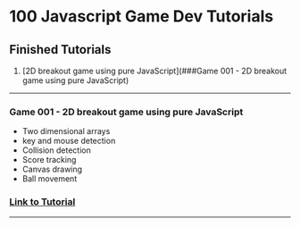 100 Javascript Game Dev Tutorials
======

## Finished Tutorials

1. [2D breakout game using pure JavaScript](###Game 001 - 2D breakout game using pure JavaScript)

---

### Game 001 - 2D breakout game using pure JavaScript

- Two dimensional arrays
- key and mouse detection
- Collision detection
- Score tracking
- Canvas drawing
- Ball movement

### [Link to Tutorial](https://developer.mozilla.org/en-US/docs/Games/Tutorials/2D_Breakout_game_pure_JavaScript)

---